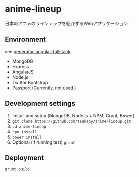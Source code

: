 anime-lineup
============

日本のアニメのラインナップを紹介するWebアプリケーション

## Environment

see [generator-angular-fullstack](https://github.com/DaftMonk/generator-angular-fullstack)

* MongoDB
* Express
* AngularJS
* Node.js
* Twitter Bootstrap
* Passport (Currently, not used.)

## Development settings

1. Install and setup.(MongoDB, Node.js + NPM, Grunt, Bower)
2. `git clone https://github.com/tsukaby/anime-lineup.git`
3. `cd anime-lineup`
4. `npm install`
5. `bower install`
6. Optional (if running test) `grunt`

## Deployment

```bash
grunt build
```
